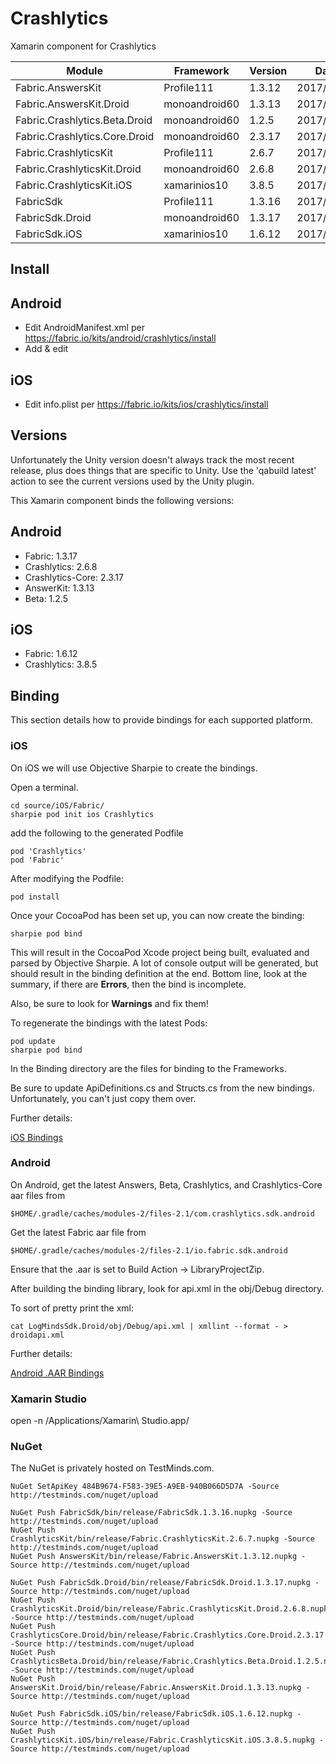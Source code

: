 # Crashlytics
Xamarin component for Crashlytics

| Module                        | Framework     | Version | Date |
|-------------------------------|---------------|---------|------|
| Fabric.AnswersKit             | Profile111    | 1.3.12  | 2017/07/29 |
| Fabric.AnswersKit.Droid       | monoandroid60 | 1.3.13  | 2017/07/29 |
| Fabric.Crashlytics.Beta.Droid | monoandroid60 | 1.2.5   | 2017/07/29 |
| Fabric.Crashlytics.Core.Droid | monoandroid60 | 2.3.17  | 2017/07/29 |
| Fabric.CrashlyticsKit         | Profile111    | 2.6.7   | 2017/07/29 |
| Fabric.CrashlyticsKit.Droid   | monoandroid60 | 2.6.8   | 2017/07/29 |
| Fabric.CrashlyticsKit.iOS     | xamarinios10  | 3.8.5   | 2017/07/29 |
| FabricSdk                     | Profile111    | 1.3.16  | 2017/07/29 |
| FabricSdk.Droid               | monoandroid60 | 1.3.17  | 2017/07/29 |
| FabricSdk.iOS                 | xamarinios10  | 1.6.12  | 2017/07/29 |

Install
-------

## Android

- Edit AndroidManifest.xml per https://fabric.io/kits/android/crashlytics/install
- Add & edit

## iOS

- Edit info.plist per https://fabric.io/kits/ios/crashlytics/install

Versions
--------

Unfortunately the Unity version doesn't always track the most recent release, plus does things that are specific to Unity.  Use the 'qabuild latest' action to see the current versions used by the Unity plugin.

This Xamarin component binds the following versions:

## Android

- Fabric: 1.3.17
- Crashlytics: 2.6.8
- Crashlytics-Core: 2.3.17
- AnswerKit: 1.3.13
- Beta: 1.2.5

## iOS

- Fabric: 1.6.12
- Crashlytics: 3.8.5

## Binding

This section details how to provide bindings for each supported platform.

### iOS

On iOS we will use Objective Sharpie to create the bindings.

Open a terminal.  

    cd source/iOS/Fabric/  
    sharpie pod init ios Crashlytics  
    
add the following to the generated Podfile

	pod 'Crashlytics'
	pod 'Fabric'

After modifying the Podfile:

	pod install
	
Once your CocoaPod has been set up, you can now create the binding:

    sharpie pod bind

This will result in the CocoaPod Xcode project being built, evaluated and parsed by Objective Sharpie. A lot of console output will be generated, but should result in the binding definition at the end.  Bottom line, look at the summary, if there are **Errors**, then the bind is incomplete.

Also, be sure to look for **Warnings** and fix them!

To regenerate the bindings with the latest Pods:

    pod update
    sharpie pod bind

In the Binding directory are the files for binding to the Frameworks.

Be sure to update ApiDefinitions.cs and Structs.cs from the new bindings. Unfortunately, you can't just copy them over.

Further details:

[iOS Bindings](https://developer.xamarin.com/guides/cross-platform/macios/binding/)

### Android

On Android, get the latest Answers, Beta, Crashlytics, and Crashlytics-Core aar files from

    $HOME/.gradle/caches/modules-2/files-2.1/com.crashlytics.sdk.android
    
Get the latest Fabric aar file from

    $HOME/.gradle/caches/modules-2/files-2.1/io.fabric.sdk.android

Ensure that the .aar is set to Build Action -> LibraryProjectZip.

After building the binding library, look for api.xml in the obj/Debug directory.

To sort of pretty print the xml:

    cat LogMindsSdk.Droid/obj/Debug/api.xml | xmllint --format - > droidapi.xml
    
Further details:

[Android .AAR Bindings](https://developer.xamarin.com/guides/android/advanced_topics/binding-a-java-library/binding-an-aar/)

### Xamarin Studio

open -n /Applications/Xamarin\ Studio.app/

### NuGet
The NuGet is privately hosted on TestMinds.com.

	NuGet SetApiKey 484B9674-F583-39E5-A9EB-940B066D5D7A -Source http://testminds.com/nuget/upload

    NuGet Push FabricSdk/bin/release/FabricSdk.1.3.16.nupkg -Source http://testminds.com/nuget/upload
    NuGet Push CrashlyticsKit/bin/release/Fabric.CrashlyticsKit.2.6.7.nupkg -Source http://testminds.com/nuget/upload
    NuGet Push AnswersKit/bin/release/Fabric.AnswersKit.1.3.12.nupkg -Source http://testminds.com/nuget/upload

    NuGet Push FabricSdk.Droid/bin/release/FabricSdk.Droid.1.3.17.nupkg -Source http://testminds.com/nuget/upload
    NuGet Push CrashlyticsKit.Droid/bin/release/Fabric.CrashlyticsKit.Droid.2.6.8.nupkg -Source http://testminds.com/nuget/upload
    NuGet Push CrashlyticsCore.Droid/bin/release/Fabric.Crashlytics.Core.Droid.2.3.17.nupkg -Source http://testminds.com/nuget/upload
    NuGet Push CrashlyticsBeta.Droid/bin/release/Fabric.Crashlytics.Beta.Droid.1.2.5.nupkg -Source http://testminds.com/nuget/upload
    NuGet Push AnswersKit.Droid/bin/release/Fabric.AnswersKit.Droid.1.3.13.nupkg -Source http://testminds.com/nuget/upload

    NuGet Push FabricSdk.iOS/bin/release/FabricSdk.iOS.1.6.12.nupkg -Source http://testminds.com/nuget/upload
    NuGet Push CrashlyticsKit.iOS/bin/release/Fabric.CrashlyticsKit.iOS.3.8.5.nupkg -Source http://testminds.com/nuget/upload
